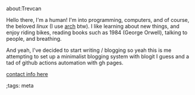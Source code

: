 about:Trevcan

Hello there, I'm a human! 
I'm into programming, computers, and of course,
the beloved *linux* (I use [arch](http://archlinux.org) btw).
I like learning about new things, and enjoy riding
bikes, reading books such as 1984 (George Orwell), talking to people,
and breathing.

And yeah, I've decided to start writing / blogging so yeah this is me
attempting to set up a minimalist blogging system with blogit I guess
and a tad of github actions automation with gh pages.

[contact info here](contact.html)

;tags: meta
